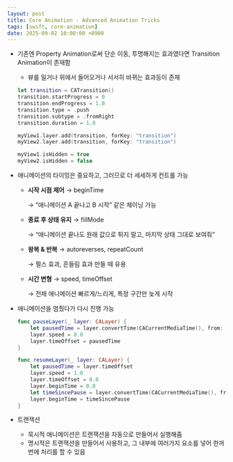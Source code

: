 ```yaml
---
layout: post
title: Core Animation - Advanced Animation Tricks
tags: [swift, core-animation]
date: 2025-09-02 10:00:00 +0900
---
```


- 기존엔 Property Animation로써 단순 이동, 투명해지는 효과였다면 Transition Animation이 존재함
    - 뷰를 밀거나 위에서 들어오거나 서서히 바뀌는 효과등이 존재
    
    ```swift
    let transition = CATransition()
    transition.startProgress = 0
    transition.endProgress = 1.0
    transition.type = .push
    transition.subtype = .fromRight
    transition.duration = 1.0
    
    myView1.layer.add(transition, forKey: "transition")
    myView2.layer.add(transition, forKey: "transition")
    
    myView1.isHidden = true
    myView2.isHidden = false
    ```
    
- 애니메이션의 타이밍은 중요하고, 그러므로 더 세세하게 컨트롤 가능
    - **시작 시점 제어** → beginTime
        
        → “애니메이션 A 끝나고 B 시작” 같은 체이닝 가능
        
    - **종료 후 상태 유지** → fillMode
        
        → “애니메이션 끝나도 원래 값으로 튀지 말고, 마지막 상태 그대로 보여줘”
        
    - **왕복 & 반복** → autoreverses, repeatCount
        
        → 펄스 효과, 흔들림 효과 만들 때 유용
        
    - **시간 변형** → speed, timeOffset
        
        → 전체 애니메이션 빠르게/느리게, 특정 구간만 늦게 시작
        
- 애니메이션을 멈췄다가 다시 진행 가능
    
    ```swift
    func pauseLayer(_ layer: CALayer) {
        let pausedTime = layer.convertTime(CACurrentMediaTime(), from: nil)
        layer.speed = 0.0
        layer.timeOffset = pausedTime
    }
    
    func resumeLayer(_ layer: CALayer) {
        let pausedTime = layer.timeOffset
        layer.speed = 1.0
        layer.timeOffset = 0.0
        layer.beginTime = 0.0
        let timeSincePause = layer.convertTime(CACurrentMediaTime(), from: nil) - pausedTime
        layer.beginTime = timeSincePause
    }
    ```
    
- 트랜잭션
    - 묵시적 애니메이션은 트랜잭션을 자동으로 만들어서 실행해줌
    - 명시적은 트랜잭션을 만들어서 사용하고, 그 내부에 여러가지 요소를 넣어 한꺼번에 처리를 할 수 있음
